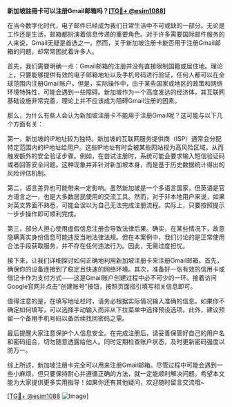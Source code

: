 **新加坡註冊卡可以注册Gmail邮箱吗？[[TG💪+ @esim1088](https://t.me/s/esim1088)]**

在当今数字化时代，电子邮件已经成为我们日常生活中不可或缺的一部分。无论是工作还是生活，邮箱都扮演着信息传递的重要角色。对于许多需要国际邮件服务的人来说，Gmail无疑是首选之一。然而，关于新加坡注册卡能否用于注册Gmail邮箱的问题，却常常困扰着许多人。

首先，我们需要明确一点：Gmail邮箱的注册并没有直接限制国籍或居住地。理论上，只要能够提供有效的电子邮箱地址以及手机号码进行验证，任何人都可以在全球范围内注册Gmail账户。但是，实际操作中，由于某些国家或地区的政策和网络环境特殊性，可能会遇到一些障碍。新加坡作为一个高度发达的经济体，其互联网基础设施非常完善，理论上并不应该成为阻碍Gmail注册的因素。

那么，为什么有些人会认为新加坡注册卡不能用于注册Gmail呢？这可能与以下几个方面有关：

第一，新加坡的IP地址较为独特。新加坡的互联网服务提供商（ISP）通常会分配特定范围内的IP地址给用户。这些IP地址有时会被某些网站视为高风险区域，从而触发额外的安全验证步骤。例如，在尝试注册时，系统可能会要求输入短信验证码或者回答安全问题。这种现象并非针对新加坡本身，而是基于历史数据统计得出的风险评估机制。

第二，语言差异也可能带来一定影响。虽然新加坡是一个多语言国家，但英语是官方语言之一，也是大多数居民使用的交流工具。然而，对于非本地用户来说，如果对英文界面不熟悉，可能会误以为自己无法完成注册流程。实际上，只要按照提示一步步操作即可顺利完成。

第三，部分人担心使用虚假信息注册会导致法律后果。确实，在某些情况下，故意隐瞒真实身份信息可能违反当地法律法规。但在本案例中，我们讨论的是正常使用合法手段获取服务，并不存在任何违法行为。因此，无需过度担忧。

接下来，让我们详细探讨如何正确地利用新加坡注册卡来注册Gmail邮箱。首先，确保你的设备连接到了稳定且快速的网络环境。其次，准备好一张有效的信用卡或借记卡作为支付方式——这是Gmail账户创建过程中必不可少的一环。接着访问Google官网并点击“创建账号”按钮，按照页面指引填写相关信息即可。

值得注意的是，在填写地址栏时，请务必根据实际情况输入准确的信息。如果你不确定如何填写，可以选择手动输入而非从下拉菜单中选择预设选项。此外，建议预留一个备用手机号码以备后续找回密码之需。

最后提醒大家注意保护个人信息安全。在完成注册后，请妥善保管好自己的用户名和密码组合，切勿随意透露给他人。同时定期检查账户状态，及时更新密码强度以防万一。

综上所述，新加坡注册卡完全可以用来注册Gmail邮箱。尽管过程中可能会遇到一些小麻烦，但只要保持耐心并遵循正确的方法，就一定能顺利解决问题。希望本文能为大家提供更多实用指导！如果你还有其他疑问，欢迎随时留言交流哦~

[[TG💪+ @esim1088](https://t.me/s/esim1088) ![Image](https://i.postimg.cc/4NQfJmqS/Snipaste-2025-05-13-00-14-12.png)]